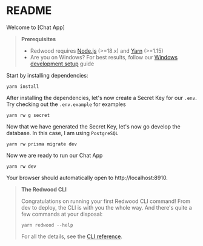 # README

Welcome to [Chat App]

> **Prerequisites**
>
> - Redwood requires [Node.js](https://nodejs.org/en/) (>=18.x) and [Yarn](https://yarnpkg.com/) (>=1.15)
> - Are you on Windows? For best results, follow our [Windows development setup](https://redwoodjs.com/docs/how-to/windows-development-setup) guide

Start by installing dependencies:

```
yarn install
```

After installing the dependencies, let's now create a Secret Key for our `.env`. Try checking out the `.env.example` for examples

```
yarn rw g secret
```

Now that we have generated the Secret Key, let's now go develop the database. In this case, I am using `PostgreSQL`

```
yarn rw prisma migrate dev
```

Now we are ready to run our Chat App
```
yarn rw dev
```

Your browser should automatically open to http://localhost:8910.

> **The Redwood CLI**
>
> Congratulations on running your first Redwood CLI command!
> From dev to deploy, the CLI is with you the whole way.
> And there's quite a few commands at your disposal:
> ```
> yarn redwood --help
> ```
> For all the details, see the [CLI reference](https://redwoodjs.com/docs/cli-commands).
